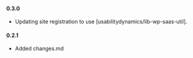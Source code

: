 #### 0.3.0
* Updating site registration to use [usabilitydynamics/lib-wp-saas-util].

#### 0.2.1
* Added changes.md

